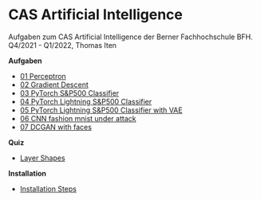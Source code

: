 # CAS Artificial Intelligence

Aufgaben zum CAS Artificial Intelligence der Berner Fachhochschule BFH.<br />
Q4/2021 - Q1/2022, Thomas Iten

**Aufgaben**
- [01 Perceptron](src/01_perceptron.py)
- [02 Gradient Descent](src/02_gradient_descent.ipynb)
- [03 PyTorch S&P500 Classifier](src/03_pytorch_sp500_binary.ipynb)
- [04 PyTorch Lightning S&P500 Classifier](src/04_pytorch_lightning_sp500_classifier/04_pytorch_lightning_sp500_classifier.ipynb)
- [05 PyTorch Lightning S&P500 Classifier with VAE](src/05_vae/05_pytorch_lightning_sp500_classifier_with_vae.ipynb)
- [06 CNN fashion mnist under attack](src/06_cnn/06_cnn_fashion_mnist.ipynb)
- [07 DCGAN with faces](src/07_gan/07_dcgan_faces.ipynb)

**Quiz**
- [Layer Shapes](quiz/02_Layer_Shapes.png)

**Installation**
- [Installation Steps](doc/Installation.md)